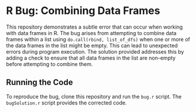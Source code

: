 # R Bug: Combining Data Frames

This repository demonstrates a subtle error that can occur when working with data frames in R. The bug arises from attempting to combine data frames within a list using `do.call(rbind, list_of_dfs)` when one or more of the data frames in the list might be empty. This can lead to unexpected errors during program execution. The solution provided addresses this by adding a check to ensure that all data frames in the list are non-empty before attempting to combine them.

## Running the Code

To reproduce the bug, clone this repository and run the `bug.r` script.  The `bugSolution.r` script provides the corrected code.
